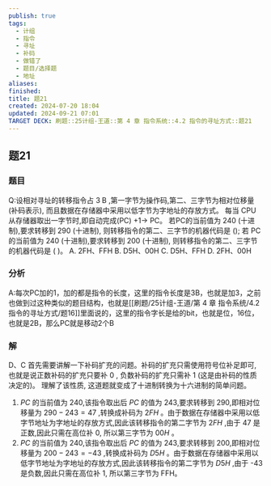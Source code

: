 ```yaml
---
publish: true
tags:
  - 计组
  - 指令
  - 寻址
  - 补码
  - 做错了
  - 题目/选择题
  - 地址
aliases: 
finished: 
title: 题21
created: 2024-07-20 18:04
updated: 2024-09-21 07:01
TARGET DECK: 刷题::25计组-王道::第 4 章 指令系统::4.2 指令的寻址方式::题21
---
```

## 题21
### 题目
Q:设相对寻址的转移指令占 $3\mathrm{\;B}$ ,第一字节为操作码,第二、三字节为相对位移量 (补码表示), 而且数据在存储器中采用以低字节为字地址的存放方式。
每当 CPU 从存储器取出一字节时,即自动完成(PC) $+ 1 \rightarrow$ PC。
若PC的当前值为 240 (十进制),要求转移到 290 (十进制), 则转移指令的第二、三字节的机器代码是 ();
若 $\mathrm{{PC}}$ 的当前值为 240 (十进制),要求转移到 200 (十进制), 则转移指令的第二、三字节的机器代码是 ( )。
A. $2\mathrm{{FH}}\text{、}\mathrm{{FFH}}$ 
B. D5H、00H 
C. D5H、FFH 
D. $2\mathrm{{FH}}\text{、}{00}\mathrm{H}$
### 分析
A:每次PC加的1，加的都是指令的长度，这里的指令长度是3B，也就是加3，之前也做到过这种类似的题目结构，也就是[[刷题/25计组-王道/第 4 章 指令系统/4.2 指令的寻址方式/题16]]里面说的，这里的指令字长是给的bit，也就是位，16位，也就是2B，那么PC就是移动2个B
### 解
D、C
首先需要讲解一下补码扩充的问题。补码的扩充只需使用符号位补足即可, 也就是说正数补码的扩充只要补 0 , 负数补码的扩充只需补 1 (这是由补码的性质决定的)。
理解了该性质, 这道题就变成了十进制转换为十六进制的简单问题。
1. ${PC}$ 的当前值为 240,该指令取出后 ${PC}$ 的值为 243,要求转移到 290,即相对位移量为 ${290} - {243} = {47}$ ,转换成补码为 $2{FH}$ 。由于数据在存储器中采用以低字节地址为字地址的存放方式,因此该转移指令的第二字节为 $2{FH}$ ,由于 47 是正数,因此只需在高位补 0, 所以第三字节为 ${00}H$ 。
2. ${PC}$ 的当前值为 240,该指令取出后 ${PC}$ 的值为 243,要求转移到 200,即相对位移量为 ${200} - {243} =  - {43}$ ,转换成补码为 $D5H$ 。由于数据在存储器中采用以低字节地址为字地址的存放方式,因此该转移指令的第二字节为 $D5H$ ,由于 -43 是负数,因此只需在高位补 1, 所以第三字节为 FFH。
<!--ID: 1727368450806-->


